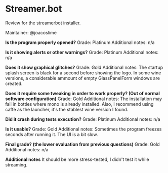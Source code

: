 # Streamer.bot
Review for the streamerbot installer.

Maintainer: @joacoslime

**Is the program properly opened?**
Grade: Platinum
Additional notes: n/a

**Is it showing alerts or other warnings?**
Grade: Platinum
Additional notes: n/a

**Does it show graphical glitches?**
Grade: Gold
Additional notes: The startup splash screen is black for a second before showing the logo. In some wine versions, a considerable ammount of empty GlassPanelForm windows are created.

**Does it require some tweaking in order to work properly? (Out of normal software configuration)**
Grade: Gold
Additional notes: The installation may fail in bottles where mono is already installed. Also, I recommend using caffe as the launcher, it's the stablest wine version I found.

**Did it crash during tests execution?**
Grade: Platinum
Additional notes: n/a

**Is it usable?**
Grade: Gold
Additional notes: Sometimes the program freezes seconds after running it. The UI is a bit slow.

**Final grade? (the lower evaluation from previous questions)**
Grade: Gold
Additional notes: n/a

**Additional notes**
It should be more stress-tested, I didn't test it while streaming.
